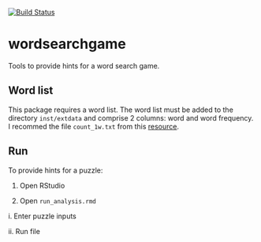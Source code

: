 [![Build Status](https://travis-ci.com/jolyonfaria/wordsearchgame.svg?token=LHfWxcGYuGqTtAx1F1pw&branch=master)](https://travis-ci.com/jolyonfaria/wordsearchgame)
<br />

# wordsearchgame
Tools to provide hints for a word search game.

## Word list

This package requires a word list. The word list must be added to the directory `inst/extdata` and comprise 2 columns: word and word frequency. I recommed the file `count_1w.txt` from this [resource](https://norvig.com/ngrams/).

## Run

To provide hints for a puzzle:

1. Open RStudio

2. Open `run_analysis.rmd`

i. Enter puzzle inputs

ii. Run file

